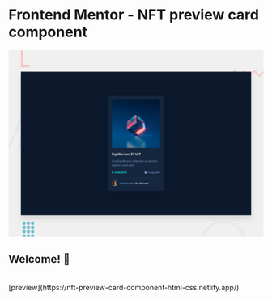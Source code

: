 # Frontend Mentor - NFT preview card component

![Design preview for the NFT preview card component coding challenge](./design/desktop-preview.jpg)

## Welcome! 👋
<br>
[preview](https://nft-preview-card-component-html-css.netlify.app/)